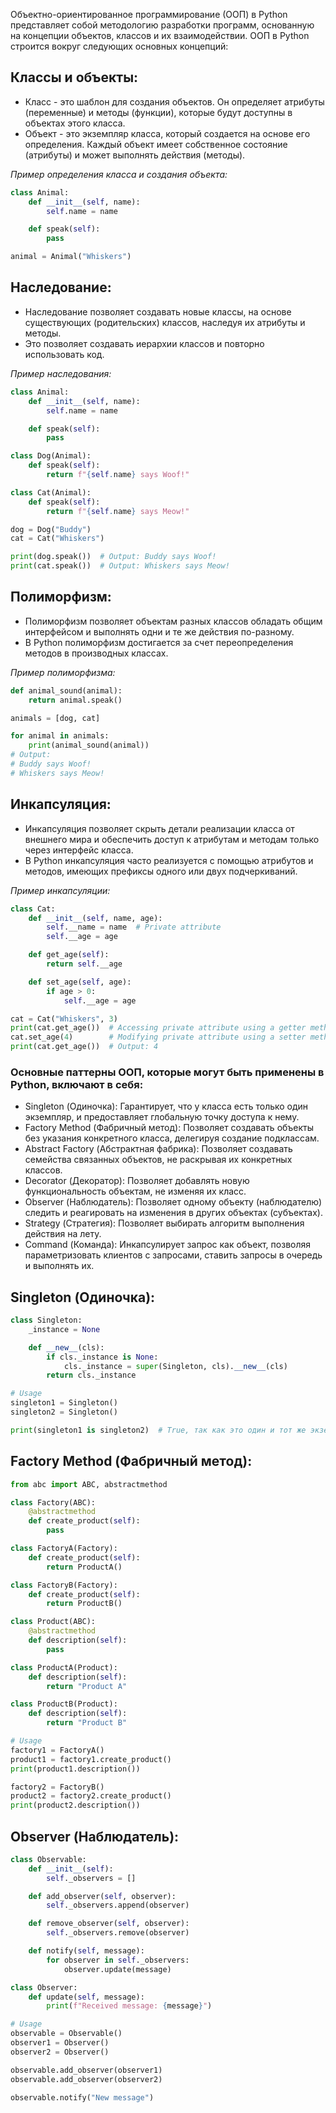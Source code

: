 Объектно-ориентированное программирование (ООП) в Python представляет собой методологию разработки программ, основанную на концепции объектов, классов и их взаимодействии. ООП в Python строится вокруг следующих основных концепций:

## Классы и объекты:
+ Класс - это шаблон для создания объектов. Он определяет атрибуты (переменные) и методы (функции), которые будут доступны в объектах этого класса.
+ Объект - это экземпляр класса, который создается на основе его определения. Каждый объект имеет собственное состояние (атрибуты) и может выполнять действия (методы).

*Пример определения класса и создания объекта:*
```python
class Animal:
    def __init__(self, name):
        self.name = name

    def speak(self):
        pass

animal = Animal("Whiskers")
```

## Наследование:
+ Наследование позволяет создавать новые классы, на основе существующих (родительских) классов, наследуя их атрибуты и методы.
+ Это позволяет создавать иерархии классов и повторно использовать код.

*Пример наследования:*
```python
class Animal:
    def __init__(self, name):
        self.name = name

    def speak(self):
        pass

class Dog(Animal):
    def speak(self):
        return f"{self.name} says Woof!"

class Cat(Animal):
    def speak(self):
        return f"{self.name} says Meow!"

dog = Dog("Buddy")
cat = Cat("Whiskers")

print(dog.speak())  # Output: Buddy says Woof!
print(cat.speak())  # Output: Whiskers says Meow!

```

## Полиморфизм:
+ Полиморфизм позволяет объектам разных классов обладать общим интерфейсом и выполнять одни и те же действия по-разному.
+ В Python полиморфизм достигается за счет переопределения методов в производных классах.

*Пример полиморфизма:*
```python
def animal_sound(animal):
    return animal.speak()

animals = [dog, cat]

for animal in animals:
    print(animal_sound(animal))
# Output:
# Buddy says Woof!
# Whiskers says Meow!
```

## Инкапсуляция:
+ Инкапсуляция позволяет скрыть детали реализации класса от внешнего мира и обеспечить доступ к атрибутам и методам только через интерфейс класса.
+ В Python инкапсуляция часто реализуется с помощью атрибутов и методов, имеющих префиксы одного или двух подчеркиваний.

*Пример инкапсуляции:*
```python
class Cat:
    def __init__(self, name, age):
        self.__name = name  # Private attribute
        self.__age = age

    def get_age(self):
        return self.__age

    def set_age(self, age):
        if age > 0:
            self.__age = age

cat = Cat("Whiskers", 3)
print(cat.get_age())  # Accessing private attribute using a getter method
cat.set_age(4)        # Modifying private attribute using a setter method
print(cat.get_age())  # Output: 4
```


### Основные паттерны ООП, которые могут быть применены в Python, включают в себя:

+ Singleton (Одиночка): Гарантирует, что у класса есть только один экземпляр, и предоставляет глобальную точку доступа к нему.
+ Factory Method (Фабричный метод): Позволяет создавать объекты без указания конкретного класса, делегируя создание подклассам.
+ Abstract Factory (Абстрактная фабрика): Позволяет создавать семейства связанных объектов, не раскрывая их конкретных классов.
+ Decorator (Декоратор): Позволяет добавлять новую функциональность объектам, не изменяя их класс.
+ Observer (Наблюдатель): Позволяет одному объекту (наблюдателю) следить и реагировать на изменения в других объектах (субъектах).
+ Strategy (Стратегия): Позволяет выбирать алгоритм выполнения действия на лету.
+ Command (Команда): Инкапсулирует запрос как объект, позволяя параметризовать клиентов с запросами, ставить запросы в очередь и выполнять их.

## Singleton (Одиночка):
```python
class Singleton:
    _instance = None

    def __new__(cls):
        if cls._instance is None:
            cls._instance = super(Singleton, cls).__new__(cls)
        return cls._instance

# Usage
singleton1 = Singleton()
singleton2 = Singleton()

print(singleton1 is singleton2)  # True, так как это один и тот же экземпляр (instance)
```

## Factory Method (Фабричный метод):
```python
from abc import ABC, abstractmethod

class Factory(ABC):
    @abstractmethod
    def create_product(self):
        pass

class FactoryA(Factory):
    def create_product(self):
        return ProductA()

class FactoryB(Factory):
    def create_product(self):
        return ProductB()

class Product(ABC):
    @abstractmethod
    def description(self):
        pass

class ProductA(Product):
    def description(self):
        return "Product A"

class ProductB(Product):
    def description(self):
        return "Product B"

# Usage
factory1 = FactoryA()
product1 = factory1.create_product()
print(product1.description())

factory2 = FactoryB()
product2 = factory2.create_product()
print(product2.description())
```

## Observer (Наблюдатель):
```python
class Observable:
    def __init__(self):
        self._observers = []

    def add_observer(self, observer):
        self._observers.append(observer)

    def remove_observer(self, observer):
        self._observers.remove(observer)

    def notify(self, message):
        for observer in self._observers:
            observer.update(message)

class Observer:
    def update(self, message):
        print(f"Received message: {message}")

# Usage
observable = Observable()
observer1 = Observer()
observer2 = Observer()

observable.add_observer(observer1)
observable.add_observer(observer2)

observable.notify("New message")
```


